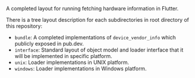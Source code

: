 A completed layout for running fetching hardware information in Flutter.

There is a tree layout description for each subdirectories in root directory of this repository:

* `bundle`: A completed implementations of `device_vendor_info` which publicly exposed in pub.dev.
* `interface`: Standard layout of object model and loader interface that it will be implemented in specific platform.
* `unix`: Loader implementations in UNIX platform.
* `windows`: Loader implementations in Windows platform.

